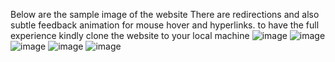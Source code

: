Below are the sample image of the website 
There are redirections and also subtle feedback animation for mouse hover and hyperlinks.
to have the full experience kindly clone the website to your local machine
![image](https://github.com/user-attachments/assets/693c4179-7458-4f3d-b578-90e9eaf0db4a)
![image](https://github.com/user-attachments/assets/9ad45d02-a2cc-48e5-8d73-f63e421f3431)
![image](https://github.com/user-attachments/assets/37f04828-f29d-4064-a0b5-f00515ebde71)
![image](https://github.com/user-attachments/assets/56b87a75-604b-4ee7-861e-ea33e1ed5dca)
![image](https://github.com/user-attachments/assets/9f57ffc8-8c7c-4d42-a5cf-fb069ebe4d85)
